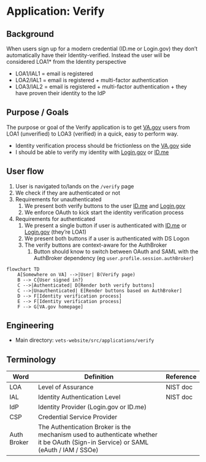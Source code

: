# Application: Verify

## Background

When users sign up for a modern credential (ID.me or Login.gov) they don’t automatically have their Identity-verified. Instead the user will be considered LOA1* from the Identity perspective

- LOA1/IAL1 = email is registered
- LOA2/IAL1 = email is registered + multi-factor authentication
- LOA3/IAL2 = email is registered + multi-factor authentication + they have proven their identity to the IdP

## Purpose / Goals

The purpose or goal of the Verify application is to get [VA.gov](http://VA.gov) users from LOA1 (unverified) to LOA3 (verified) in a quick, easy to perform way.

- Identity verification process should be frictionless on the [VA.gov](http://VA.gov) side
- I should be able to verify my identity with [Login.gov](http://Login.gov) or [ID.me](http://ID.me)

## User flow

1. User is navigated to/lands on the `/verify` page
2. We check if they are authenticated or not
3. Requirements for unauthenticated
    1. We present both verify buttons to the user [ID.me](http://ID.me) and [Login.gov](http://Login.gov)
    2. We enforce OAuth to kick start the identity verification process
4. Requirements for authenticated
    1. We present a single button if user is authenticated with [ID.me](http://ID.me) or [Login.gov](http://Login.gov) (they’re LOA1)
    2. We present both buttons if a user is authenticated with DS Logon
    3. The verify buttons are context-aware for the AuthBroker
        1. Button should know to switch between OAuth and SAML with the AuthBroker dependency (eg `user.profile.session.authBroker`)

```mermaid
flowchart TD
    A[Somewhere on VA] -->|User| B(Verify page)
    B --> C{User signed in?}
    C -->|Authenticated| D[Render both verify buttons]
    C -->|Unauthenticated| E[Render buttons based on AuthBroker]
    D --> F[Identity verification process]
    E --> F[Identity verification process]
    F --> G[VA.gov homepage]
```

## Engineering
- Main directory: `vets-website/src/applications/verify`

## Terminology

| **Word** | **Definition** | **Reference** |
| --- | --- | --- |
| LOA | Level of Assurance | NIST doc |
| IAL | Identity Authentication Level | NIST doc |
| IdP | Identity Provider (Login.gov or ID.me) |  |
| CSP | Credential Service Provider |  |
| Auth Broker | The Authentication Broker is the mechanism used to authenticate whether it be OAuth (Sign-in Service) or SAML (eAuth / IAM / SSOe) |  |
